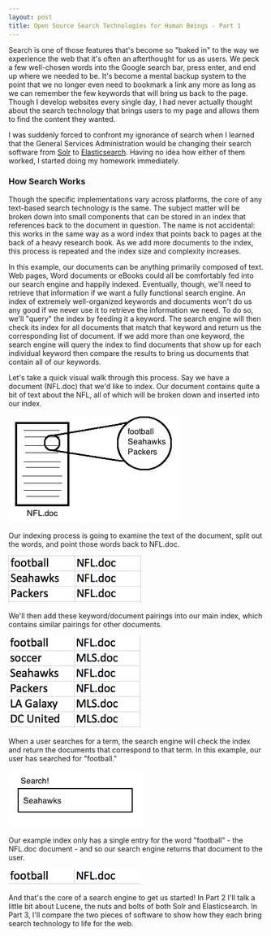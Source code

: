 ```yaml
---
layout: post
title: Open Source Search Technologies for Human Beings - Part 1
---
```


Search is one of those features that's become so "baked in" to the way we experience the web that it's often an afterthought for us as users. We peck a few well-chosen words into the Google search bar, press enter, and end up where we needed to be. It's become a mental backup system to the point that we no longer even need to bookmark a link any more as long as we can remember the few keywords that will bring us back to the page. Though I develop websites every single day, I had never actually thought about the search technology that brings users to my page and allows them to find the content they wanted.

I was suddenly forced to confront my ignorance of search when I learned that the General Services Administration would be changing their search software from [Solr](https://lucene.apache.org/solr/) to [Elasticsearch](http://www.elasticsearch.org/). Having no idea how either of them worked, I started doing my homework immediately. 

### How Search Works

Though the specific implementations vary across platforms, the core of any text-based search technology is the same. The subject matter will be broken down into small components that can be stored in an index that references back to the document in question. The name is not accidental: this works in the same way as a word index that points back to pages at the back of a heavy research book. As we add more documents to the index, this process is repeated and the index size and complexity increases. 

In this example, our documents can be anything primarily composed of text. Web pages, Word documents or eBooks could all be comfortably fed into our search engine and happily indexed. Eventually, though, we'll need to retrieve that information if we want a fully functional search engine. An index of extremely well-organized keywords and documents won't do us any good if we never use it to retrieve the information we need. To do so, we'll "query" the index by feeding it a keyword. The search engine will then check its index for all documents that match that keyword and return us the corresponding list of document. If we add more than one keyword, the search engine will query the index to find documents that show up for each individual keyword then compare the results to bring us documents that contain all of our keywords. 

Let's take a quick visual walk through this process. Say we have a document (NFL.doc) that we'd like to index. Our document contains quite a bit of text about the NFL, all of which will be broken down and inserted into our index.

![Picture of a document that contains text about the NFL](/images/NFLdoc.png)

Our indexing process is going to examine the text of the document, split out the words, and point those words back to NFL.doc.

![Table of keywords that all correspond back to NFL.doc](/images/index1.png)

We'll then add these keyword/document pairings into our main index, which contains similar pairings for other documents.

![Table of keyword/document pairings that contains NFL and MLS references](/images/index2.png)

When a user searches for a term, the search engine will check the index and return the documents that correspond to that term. In this example, our user has searched for "football."

![Input box prompting user to search. The user has entered "football" into the input box.](/images/search.png)

Our example index only has a single entry for the word "football" - the NFL.doc document - and so our search engine returns that document to the user.

![Table showing a single keyword/document pairing that matches the word football with NFL.doc](/images/single_search_result.png)

And that's the core of a search engine to get us started! In Part 2 I'll talk a little bit about Lucene, the nuts and bolts of both Solr and Elasticsearch. In Part 3, I'll compare the two pieces of software to show how they each bring search technology to life for the web. 